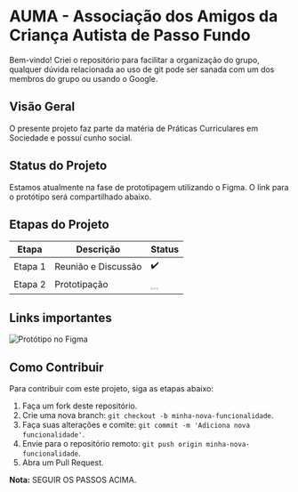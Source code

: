 # AUMA - Associação dos Amigos da Criança Autista de Passo Fundo

Bem-vindo! Criei o repositório para facilitar a organização do grupo, qualquer dúvida relacionada ao uso de git pode ser sanada com um dos membros do grupo ou usando o Google.

## Visão Geral

O presente projeto faz parte da matéria de Práticas Curriculares em Sociedade e possuí cunho social.

## Status do Projeto

Estamos atualmente na fase de prototipagem utilizando o Figma. O link para o protótipo será compartilhado abaixo.

## Etapas do Projeto

| Etapa    | Descrição                   | Status  |	   
|----------|-----------------------------|---------|
| Etapa 1  | Reunião e Discussão         |    ✔️    |
| Etapa 2  | Prototipação                |    𓈓    |

## Links importantes

![Protótipo no Figma](https://www.figma.com/design/efReRAJKbrNF5IXx0aE0K2/AUMA-SITE?node-id=0-1&t=Bm7eSybxa9UeJbZ5-0)

## Como Contribuir

Para contribuir com este projeto, siga as etapas abaixo:

1. Faça um fork deste repositório.
2. Crie uma nova branch: `git checkout -b minha-nova-funcionalidade`.
3. Faça suas alterações e comite: `git commit -m 'Adiciona nova funcionalidade'`.
4. Envie para o repositório remoto: `git push origin minha-nova-funcionalidade`.
5. Abra um Pull Request.


**Nota:** SEGUIR OS PASSOS ACIMA.

